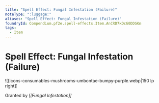 ```yaml
---
title: "Spell Effect: Fungal Infestation (Failure)"
noteType: ":luggage:"
aliases: "Spell Effect: Fungal Infestation (Failure)"
foundryId: Compendium.pf2e.spell-effects.Item.AnCRD7kDcG0DDGKn
tags:
  - Item
---
```


# Spell Effect: Fungal Infestation (Failure)
![[icons-consumables-mushrooms-umbontae-bumpy-purple.webp|150 lp right]]

Granted by _[[Fungal Infestation]]_
